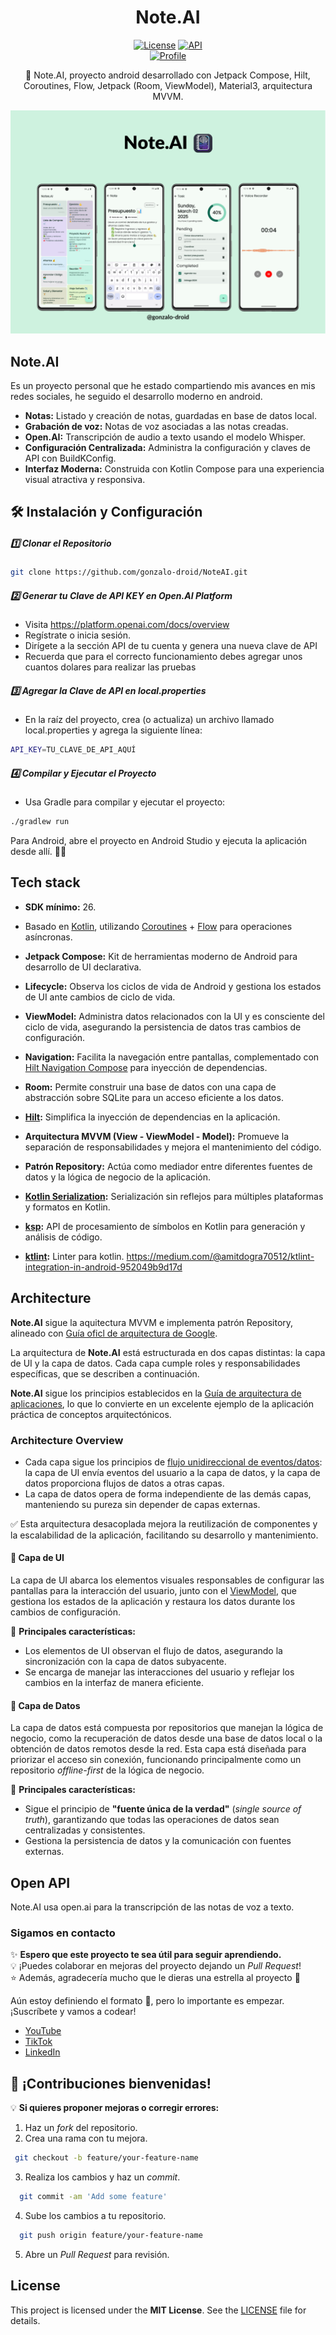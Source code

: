 <h1 align="center">Note.AI</h1>

<p align="center">
  <a href="https://spdx.org/licenses/MIT.html"><img alt="License" src="https://img.shields.io/badge/License-MIT-blue.svg"/></a>
  <a href="https://android-arsenal.com/api?level=26"><img alt="API" src="https://img.shields.io/badge/API-26%2B-brightgreen.svg?style=flat"/></a><br>
  <a href="https://www.youtube.com/@gonzalolock"><img alt="Profile" src="https://img.shields.io/youtube/channel/subscribers/UCPjql8JlN5kw6hU2U_tngaw?style=social"/></a> 
  

</p>

<p align="center">  
🤖 Note.AI, proyecto android desarrollado con Jetpack Compose, Hilt, Coroutines, Flow, Jetpack (Room, ViewModel), Material3, arquitectura MVVM.
</p>

<p align="center">
<img src="previews/ss_summary.png"/>
</p>

## Note.AI
Es un proyecto personal que he estado compartiendo mis avances en mis redes sociales, he seguido el desarrollo moderno en android.

- **Notas:** Listado y creación de notas, guardadas en base de datos local.  
- **Grabación de voz:** Notas de voz asociadas a las notas creadas. 
- **Open.AI:** Transcripción de audio a texto usando el modelo Whisper.
- **Configuración Centralizada:** Administra la configuración y claves de API con BuildKConfig.  
- **Interfaz Moderna:** Construida con Kotlin Compose para una experiencia visual atractiva y responsiva.  

## 🛠️ Instalación y Configuración  

##### 1️⃣ Clonar el Repositorio  
```bash
git clone https://github.com/gonzalo-droid/NoteAI.git
```
##### 2️⃣ Generar tu Clave de API KEY en Open.AI Platform
- Visita https://platform.openai.com/docs/overview
- Regístrate o inicia sesión.
- Dirígete a la sección API de tu cuenta y genera una nueva clave de API
- Recuerda que para el correcto funcionamiento debes agregar unos cuantos dolares para realizar las pruebas
##### 3️⃣ Agregar la Clave de API en local.properties
- En la raíz del proyecto, crea (o actualiza) un archivo llamado local.properties y agrega la siguiente línea:
```bash
API_KEY=TU_CLAVE_DE_API_AQUÍ
```
##### 4️⃣ Compilar y Ejecutar el Proyecto
- Usa Gradle para compilar y ejecutar el proyecto:
```bash
./gradlew run
```
Para Android, abre el proyecto en Android Studio y ejecuta la aplicación desde allí. 📱🚀


## Tech stack

- **SDK mínimo:** 26.  
- Basado en [Kotlin](https://kotlinlang.org/), utilizando [Coroutines](https://github.com/Kotlin/kotlinx.coroutines) + [Flow](https://kotlin.github.io/kotlinx.coroutines/kotlinx-coroutines-core/kotlinx.coroutines.flow/) para operaciones asíncronas.  

- **Jetpack Compose:** Kit de herramientas moderno de Android para desarrollo de UI declarativa.  
- **Lifecycle:** Observa los ciclos de vida de Android y gestiona los estados de UI ante cambios de ciclo de vida.  
- **ViewModel:** Administra datos relacionados con la UI y es consciente del ciclo de vida, asegurando la persistencia de datos tras cambios de configuración.  
- **Navigation:** Facilita la navegación entre pantallas, complementado con [Hilt Navigation Compose](https://developer.android.com/jetpack/compose/libraries#hilt) para inyección de dependencias.  
- **Room:** Permite construir una base de datos con una capa de abstracción sobre SQLite para un acceso eficiente a los datos.  
- **[Hilt](https://dagger.dev/hilt/):** Simplifica la inyección de dependencias en la aplicación.  
- **Arquitectura MVVM (View - ViewModel - Model):** Promueve la separación de responsabilidades y mejora el mantenimiento del código.  
- **Patrón Repository:** Actúa como mediador entre diferentes fuentes de datos y la lógica de negocio de la aplicación.  
- **[Kotlin Serialization](https://github.com/Kotlin/kotlinx.serialization):** Serialización sin reflejos para múltiples plataformas y formatos en Kotlin.  
- **[ksp](https://github.com/google/ksp):** API de procesamiento de símbolos en Kotlin para generación y análisis de código.  
- **[ktlint](https://github.com/pinterest/ktlint):** Linter para kotlin. https://medium.com/@amitdogra70512/ktlint-integration-in-android-952049b9d17d
## Architecture
**Note.AI** sigue la aquitectura MVVM e implementa patrón Repository, alineado con [Guía oficl de arquitectura de Google](https://developer.android.com/topic/architecture).

La arquitectura de **Note.AI** está estructurada en dos capas distintas: la capa de UI y la capa de datos. Cada capa cumple roles y responsabilidades específicas, que se describen a continuación.  

**Note.AI** sigue los principios establecidos en la [Guía de arquitectura de aplicaciones](https://developer.android.com/topic/architecture), lo que lo convierte en un excelente ejemplo de la aplicación práctica de conceptos arquitectónicos.  


### Architecture Overview

- Cada capa sigue los principios de [flujo unidireccional de eventos/datos](https://developer.android.com/topic/architecture/ui-layer#udf): la capa de UI envía eventos del usuario a la capa de datos, y la capa de datos proporciona flujos de datos a otras capas.  
- La capa de datos opera de forma independiente de las demás capas, manteniendo su pureza sin depender de capas externas.  

✅ Esta arquitectura desacoplada mejora la reutilización de componentes y la escalabilidad de la aplicación, facilitando su desarrollo y mantenimiento.  


#### 🎨 Capa de UI  

La capa de UI abarca los elementos visuales responsables de configurar las pantallas para la interacción del usuario, junto con el [ViewModel](https://developer.android.com/topic/libraries/architecture/viewmodel), que gestiona los estados de la aplicación y restaura los datos durante los cambios de configuración.  

📌 **Principales características:**  
- Los elementos de UI observan el flujo de datos, asegurando la sincronización con la capa de datos subyacente.  
- Se encarga de manejar las interacciones del usuario y reflejar los cambios en la interfaz de manera eficiente.  

#### 📂 Capa de Datos  

La capa de datos está compuesta por repositorios que manejan la lógica de negocio, como la recuperación de datos desde una base de datos local o la obtención de datos remotos desde la red. Esta capa está diseñada para priorizar el acceso sin conexión, funcionando principalmente como un repositorio *offline-first* de la lógica de negocio.  

📌 **Principales características:**  
- Sigue el principio de **"fuente única de la verdad"** (*single source of truth*), garantizando que todas las operaciones de datos sean centralizadas y consistentes.  
- Gestiona la persistencia de datos y la comunicación con fuentes externas.  

## Open API
Note.AI usa open.ai para la transcripción de las notas de voz a texto.

### Sigamos en contacto

✨ **Espero que este proyecto te sea útil para seguir aprendiendo.**  
💡 ¡Puedes colaborar en mejoras del proyecto dejando un *Pull Request*!  
⭐ Además, agradecería mucho que le dieras una estrella al proyecto 🤩 


Aún estoy definiendo el formato 🫠, pero lo importante es empezar. 
¡Suscríbete y vamos a codear!
- [YouTube](https://www.youtube.com/@gonzalolock)
- [TikTok](https://www.tiktok.com/@gonzalock.dev)
- [LinkedIn](https://www.linkedin.com/in/gonzalo-lozg/)


## 🚀 ¡Contribuciones bienvenidas!  

💡 **Si quieres proponer mejoras o corregir errores:**  
1. Haz un *fork* del repositorio.  
2. Crea una rama con tu mejora.
  ```bash
   git checkout -b feature/your-feature-name
  ```
3. Realiza los cambios y haz un *commit*.
 ```bash
   git commit -am 'Add some feature'
   ```  
4. Sube los cambios a tu repositorio.
 ```bash
   git push origin feature/your-feature-name
   ```  
5. Abre un *Pull Request* para revisión.  


## License 

This project is licensed under the **MIT License**. See the [LICENSE](LICENSE) file for details.

